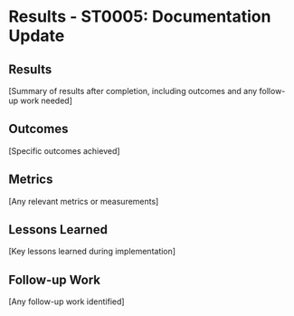 # Results - ST0005: Documentation Update

## Results

[Summary of results after completion, including outcomes and any follow-up work needed]

## Outcomes

[Specific outcomes achieved]

## Metrics

[Any relevant metrics or measurements]

## Lessons Learned

[Key lessons learned during implementation]

## Follow-up Work

[Any follow-up work identified]
